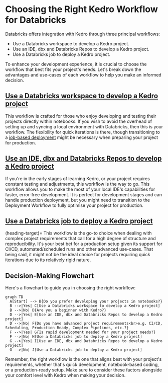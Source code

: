 # Choosing the Right Kedro Workflow for Databricks

Databricks offers integration with Kedro through three principal workflows:

- Use a Databricks workspace to develop a Kedro project.
- Use an IDE, dbx and Databricks Repos to develop a Kedro project.
- Use a Databricks job to deploy a Kedro project.

To enhance your development experience, it is crucial to choose the workflow that best fits your project's needs. Let's break down the advantages and use-cases of each workflow to help you make an informed decision.

## [Use a Databricks workspace to develop a Kedro project](./databricks_notebooks_development_workflow.md)

This workflow is crafted for those who enjoy developing and testing their projects directly within notebooks. If you wish to avoid the overhead of setting up and syncing a local environment with Databricks, then this is your workflow. The flexibility for quick iterations is there, though transitioning to a [job-based deployment](#heading-target) might be necessary when preparing your project for production.

## [Use an IDE, dbx and Databricks Repos to develop a Kedro project](./databricks_ide_development_workflow.md)

If you're in the early stages of learning Kedro, or your project requires constant testing and adjustments, this workflow is the way to go. This workflow allows you to make the most of your local IDE's capabilities for faster, error-free development. It is perfect for development stages and can handle production deployment, but you might need to transition to the Deployment Workflow to fully optimise your project for production.

## [Use a Databricks job to deploy a Kedro project](./databricks_deployment_workflow.md)

(heading-target)=
This workflow is the go-to choice when dealing with complex project requirements that call for a high degree of structure and reproducibility. It's your best bet for a production setup given its support for CI/CD, automated/scheduled runs and other advanced use-cases. That being said, it might not be the ideal choice for projects requiring quick iterations due to its relatively rigid nature.

## Decision-Making Flowchart

Here's a flowchart to guide you in choosing the right workflow:

```{mermaid}
graph TD
  A[Start] --> B{Do you prefer developing your projects in notebooks?}
  B -->|Yes| C[Use a Databricks workspace to develop a Kedro project]
  B -->|No| D{Are you a beginner with Kedro?}
  D -->|Yes| E[Use an IDE, dbx and Databricks Repos to develop a Kedro project]
  D -->|No| F{Do you have advanced project requirements<br>e.g. CI/CD, Scheduling, Production Ready, Complex Pipelines, etc.?}
  F -->|Yes| G{Is rapid development needed for your project needs?}
  F -->|No| H[Use a Databricks job to deploy a Kedro project]
  G -->|Yes| I[Use an IDE, dbx and Databricks Repos to develop a Kedro project]
  G -->|No| J[Use a Databricks job to deploy a Kedro project]
```

Remember, the right workflow is the one that aligns best with your project's requirements, whether that's quick development, notebook-based coding, or a production-ready setup. Make sure to consider these factors alongside your comfort level with Kedro when making your decision.
